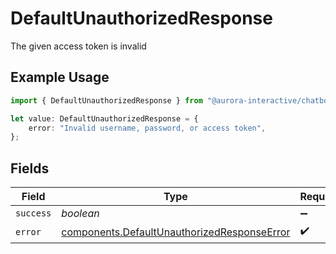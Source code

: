 # DefaultUnauthorizedResponse

The given access token is invalid

## Example Usage

```typescript
import { DefaultUnauthorizedResponse } from "@aurora-interactive/chatbot-api-sdk/models/components";

let value: DefaultUnauthorizedResponse = {
    error: "Invalid username, password, or access token",
};
```

## Fields

| Field                                                                                                      | Type                                                                                                       | Required                                                                                                   | Description                                                                                                |
| ---------------------------------------------------------------------------------------------------------- | ---------------------------------------------------------------------------------------------------------- | ---------------------------------------------------------------------------------------------------------- | ---------------------------------------------------------------------------------------------------------- |
| `success`                                                                                                  | *boolean*                                                                                                  | :heavy_minus_sign:                                                                                         | N/A                                                                                                        |
| `error`                                                                                                    | [components.DefaultUnauthorizedResponseError](../../models/components/defaultunauthorizedresponseerror.md) | :heavy_check_mark:                                                                                         | N/A                                                                                                        |